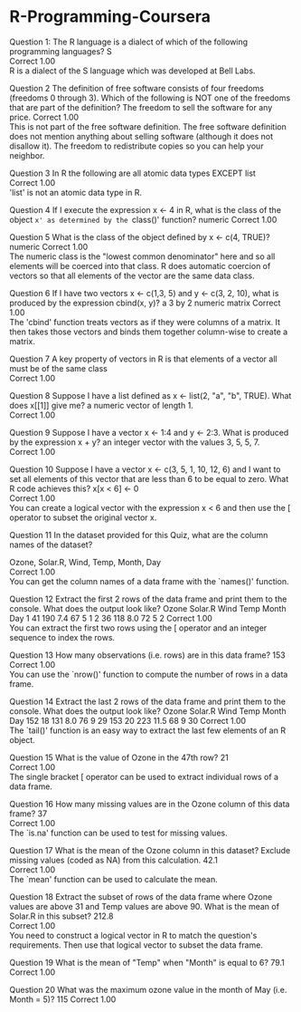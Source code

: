 # R-Programming-Coursera

Question 1: The R language is a dialect of which of the following programming languages?
S	
Correct	1.00	
R is a dialect of the S language which was developed at Bell Labs.


Question 2
The definition of free software consists of four freedoms (freedoms 0 through 3). Which of the following is NOT one of the freedoms that are part of the definition?
The freedom to sell the software for any price.	
Correct	1.00	
This is not part of the free software definition. The free software definition does not mention anything about selling software (although it does not disallow it).
The freedom to redistribute copies so you can help your neighbor.			



Question 3
In R the following are all atomic data types EXCEPT
list	
Correct	1.00	
'list' is not an atomic data type in R.

Question 4
If I execute the expression x <- 4 in R, what is the class of the object `x' as determined by the `class()' function?
numeric	
Correct	1.00	

Question 5
What is the class of the object defined by x <- c(4, TRUE)?
numeric	
Correct	1.00	
The numeric class is the "lowest common denominator" here and so all elements will be coerced into that class. R does automatic coercion of vectors so that all elements of the vector are the same data class.

Question 6
If I have two vectors x <- c(1,3, 5) and y <- c(3, 2, 10), what is produced by the expression cbind(x, y)?
a 3 by 2 numeric matrix	
Correct	1.00	
The 'cbind' function treats vectors as if they were columns of a matrix. It then takes those vectors and binds them together column-wise to create a matrix.

Question 7
A key property of vectors in R is that
elements of a vector all must be of the same class	
Correct	1.00	

Question 8
Suppose I have a list defined as x <- list(2, "a", "b", TRUE). What does x[[1]] give me?
a numeric vector of length 1.	
Correct	1.00	

Question 9
Suppose I have a vector x <- 1:4 and y <- 2:3. What is produced by the expression x + y?
an integer vector with the values 3, 5, 5, 7.	
Correct	1.00	

Question 10
Suppose I have a vector x <- c(3, 5, 1, 10, 12, 6) and I want to set all elements of this vector that are less than 6 to be equal to zero. What R code achieves this?
x[x < 6] <- 0	
Correct	1.00	
You can create a logical vector with the expression x < 6 and then use the [ operator to subset the original vector x.

Question 11
In the dataset provided for this Quiz, what are the column names of the dataset?

Ozone, Solar.R, Wind, Temp, Month, Day	
Correct	1.00	
You can get the column names of a data frame with the `names()' function.

Question 12
Extract the first 2 rows of the data frame and print them to the console. What does the output look like?
  Ozone Solar.R Wind Temp Month Day
1    41     190  7.4   67     5   1
2    36     118  8.0   72     5   2
Correct	1.00	
You can extract the first two rows using the [ operator and an integer sequence to index the rows.

Question 13
How many observations (i.e. rows) are in this data frame?
153	
Correct	1.00	
You can use the `nrow()' function to compute the number of rows in a data frame.

Question 14
Extract the last 2 rows of the data frame and print them to the console. What does the output look like?
    Ozone Solar.R Wind Temp Month Day
152    18     131  8.0   76     9  29
153    20     223 11.5   68     9  30
Correct	1.00	
The `tail()' function is an easy way to extract the last few elements of an R object.

Question 15
What is the value of Ozone in the 47th row?
21	
Correct	1.00	
The single bracket [ operator can be used to extract individual rows of a data frame.

Question 16
How many missing values are in the Ozone column of this data frame?
37	
Correct	1.00	
The `is.na' function can be used to test for missing values.


Question 17
What is the mean of the Ozone column in this dataset? Exclude missing values (coded as NA) from this calculation.
42.1	
Correct	1.00	
The `mean' function can be used to calculate the mean.

Question 18
Extract the subset of rows of the data frame where Ozone values are above 31 and Temp values are above 90. What is the mean of Solar.R in this subset?
212.8	
Correct	1.00	
You need to construct a logical vector in R to match the question's requirements. Then use that logical vector to subset the data frame.


Question 19
What is the mean of "Temp" when "Month" is equal to 6?
79.1	
Correct	1.00	

Question 20
What was the maximum ozone value in the month of May (i.e. Month = 5)?
115	
Correct	1.00
